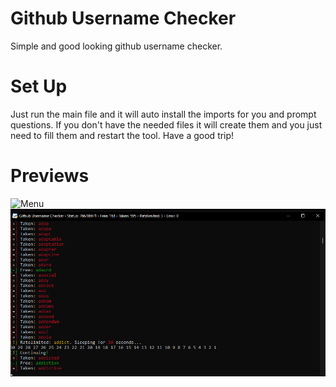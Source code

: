 # Github Username Checker
 Simple and good looking github username checker.
# Set Up
 Just run the main file and it will auto install the imports for you and prompt questions. If you don't have the needed files it will create them and you just need to fill them and restart the tool. Have a good trip!
# Previews
![Menu](https://github.com/kWAYTV/github-username-checker/blob/main/previews/menu.pngraw=true)
![Checking](https://github.com/kWAYTV/github-username-checker/blob/main/previews/checking.png?raw=true)
